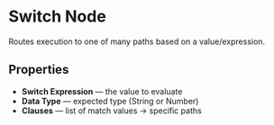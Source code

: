 # Switch Node

Routes execution to one of many paths based on a value/expression.

## Properties
- **Switch Expression** — the value to evaluate
- **Data Type** — expected type (String or Number)
- **Clauses** — list of match values → specific paths
